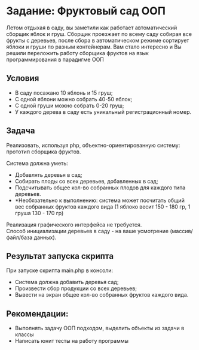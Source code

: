 # Задание: Фруктовый сад ООП

Летом отдыхая в саду, вы заметили как работает автоматический сборщик яблок и груш. Сборщик проезжает по всему саду собирая все фрукты с деревьев, после сбора в автоматическом режиме сортирует яблоки и груши по разным контейнерам. Вам стало интересно и Вы решили переложить работу сборщика фруктов на язык программирования в парадигме ООП

## Условия
- В саду посажано 10 яблонь и 15 груш;
- С одной яблони можно собрать 40-50 яблок;
- С одной груши можно собрать 0-20 груш;
- У каждого дерева в саду есть уникальный регистрационный номер.

## Задача
Реализовать, используя php, объектно-ориентированную систему: прототип сборщика фруктов.  

Система должна уметь:
- Добавлять деревья в сад;
- Собирать плоды со всех деревьев, добавленных в сад;
- Подсчитывать общее кол-во собранных плодов для каждого типа деревьев.
- *Необязательно к выполнению: система может посчитать общий вес собранных фруктов каждого вида (1 яблоко весит 150 - 180 гр, 1 груша 130 - 170 гр)  

Реализация графического интерфейса не требуется.  
Способ инициализации деревьев в саду - на ваше усмотрение (массив/файл/база данных).

## Результат запуска скрипта
При запуске скрипта main.php в консоли:
- Система должна добавить деревья сад;
- Произвести сбор продукции со всех деревьев;
- Вывести на экран общее кол-во собранных фруктов каждого вида.

## Рекомендации:
- Выполнять задачу ООП подходом, выделить объекты из задачи в классы
- Написать юнит тесты на работу программы
